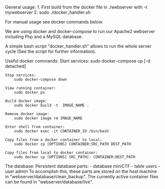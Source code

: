 General usage:
    1. First build from the docker file in ./webserver with -t mywebserver
    2. sudo ./docker_handler.sh

For manual usage see docker commands below.


We are using docker and docker-compose to run our Apache2 webserver including Php and  a MySQL database.

A simple bash script "docker_handler.sh" allows to run the whole server cycle (See the script for further information).

Useful docker commands:
    Start services:
        sudo docker-compose up  [-d detached]

    Stop services:
        sudo docker-compose down

    View running container:
        sudo docker ps
        
    Build docker image:
        sudo docker build -t  IMAGE_NAME .
        
    Remove docker image:
        sudo docker image rm IMAGE_NAME

    Enter shell from container:
        sudo docker exec -it CONTAINER_ID /bin/bash

    Copy files from a docker container to local:
        sudo docker cp [OPTIONS] CONTAINER:SRC_PATH DEST_PATH

    Copy files from local to docker container:
        sudo docker cp [OPTIONS] SRC_PATH|- CONTAINER:DEST_PATH
        
        
        
The database:
    Persistent database parts:
        - database miniCTF
        - table users
        - user admin
    To accomplish this, these parts are stored on the host machine in "webserver/database/clean_backup". The currently active container files can be found in "webserver/database/live".
    
